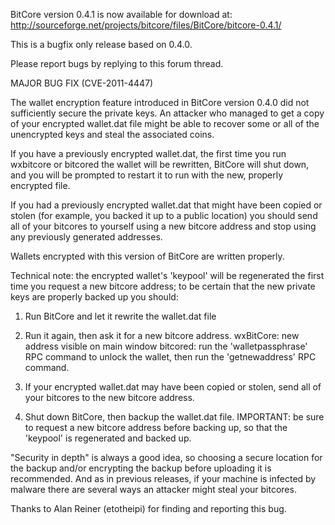 BitCore version 0.4.1 is now available for download at:
http://sourceforge.net/projects/bitcore/files/BitCore/bitcore-0.4.1/

This is a bugfix only release based on 0.4.0.

Please report bugs by replying to this forum thread.

MAJOR BUG FIX  (CVE-2011-4447)

The wallet encryption feature introduced in BitCore version 0.4.0 did not sufficiently secure the private keys. An attacker who
managed to get a copy of your encrypted wallet.dat file might be able to recover some or all of the unencrypted keys and steal the
associated coins.

If you have a previously encrypted wallet.dat, the first time you run wxbitcore or bitcored the wallet will be rewritten, BitCore will
shut down, and you will be prompted to restart it to run with the new, properly encrypted file.

If you had a previously encrypted wallet.dat that might have been copied or stolen (for example, you backed it up to a public
location) you should send all of your bitcores to yourself using a new bitcore address and stop using any previously generated addresses.

Wallets encrypted with this version of BitCore are written properly.

Technical note: the encrypted wallet's 'keypool' will be regenerated the first time you request a new bitcore address; to be certain that the
new private keys are properly backed up you should:

1. Run BitCore and let it rewrite the wallet.dat file

2. Run it again, then ask it for a new bitcore address.
wxBitCore: new address visible on main window
bitcored: run the 'walletpassphrase' RPC command to unlock the wallet,  then run the 'getnewaddress' RPC command.

3. If your encrypted wallet.dat may have been copied or stolen, send all of your bitcores to the new bitcore address.

4. Shut down BitCore, then backup the wallet.dat file.
IMPORTANT: be sure to request a new bitcore address before backing up, so that the 'keypool' is regenerated and backed up.

"Security in depth" is always a good idea, so choosing a secure location for the backup and/or encrypting the backup before uploading it is recommended. And as in previous releases, if your machine is infected by malware there are several ways an attacker might steal your bitcores.

Thanks to Alan Reiner (etotheipi) for finding and reporting this bug.
